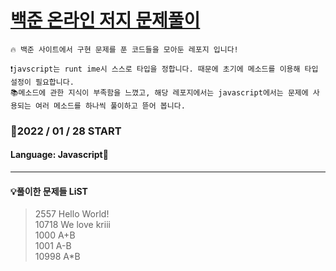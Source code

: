 # [백준 온라인 저지 문제풀이](https://www.acmicpc.net/)

    🔥 백준 사이트에서 구현 문제를 푼 코드들을 모아둔 레포지 입니다!

    ❗javscript는 runt ime시 스스로 타입을 정합니다. 때문에 초기에 메소드를 이용해 타입 설정이 필요합니다.
    📚메소드에 관한 지식이 부족함을 느꼈고, 해당 레포지에서는 javascript에서는 문제에 사용되는 여러 메소드를 하나씩 풀이하고 뜯어 봅니다.

### 🎉2022 / 01 / 28 START

#### Language: Javascript🚀

---

#### 💡풀이한 문제들 LiST

> 2557 Hello World!<br>
> 10718 We love kriii<br>
> 1000 A+B<br>
> 1001 A-B<br>
> 10998 A\*B<br>
